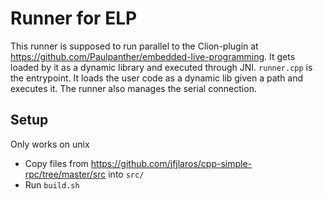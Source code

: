 # Runner for ELP
This runner is supposed to run parallel to the Clion-plugin at https://github.com/Paulpanther/embedded-live-programming. 
It gets loaded by it as a dynamic library and executed through JNI.
`runner.cpp` is the entrypoint. It loads the user code as a dynamic lib given a path and executes it.
The runner also manages the serial connection.

## Setup
Only works on unix
- Copy files from https://github.com/jfjlaros/cpp-simple-rpc/tree/master/src into `src/`
- Run `build.sh`
